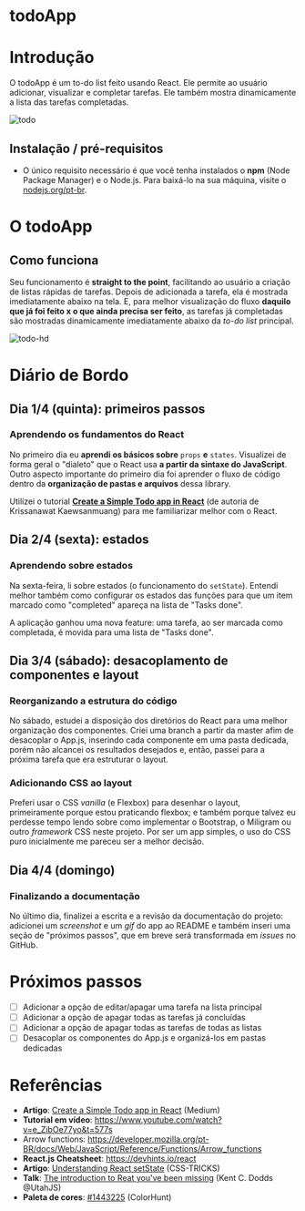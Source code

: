 # todoApp

# Introdução

O todoApp é um to-do list feito usando React. Ele permite ao usuário adicionar, visualizar e completar tarefas. Ele também mostra dinamicamente a lista das tarefas completadas.

![todo](https://github.com/guiemi/todoApp/blob/master/media/todoApp_screenshot.png)

## Instalação / pré-requisitos

* O único requisito necessário é que você tenha instalados o **npm** (Node Package Manager) e o Node.js. Para baixá-lo na sua máquina, visite o [nodejs.org/pt-br](https://nodejs.org/pt-br/).

# O todoApp

## Como funciona

Seu funcionamento é **straight to the point**, facilitando ao usuário a criação de listas rápidas de tarefas. Depois de adicionada a tarefa, ela é mostrada imediatamente abaixo na tela. E, para melhor visualização do fluxo **daquilo que já foi feito x o que ainda precisa ser feito**, as tarefas já completadas são mostradas dinamicamente imediatamente abaixo da *to-do list* principal.

![todo-hd](https://github.com/guiemi/todoApp/blob/master/media/todo-hd.gif)



# Diário de Bordo

## Dia 1/4 (quinta): primeiros passos

### Aprendendo os fundamentos do React

No primeiro dia eu **aprendi os básicos sobre** `props` **e** `states`. Visualizei de forma geral o "dialeto" que o React usa **a partir da sintaxe do JavaScript**. Outro aspecto importante do primeiro dia foi aprender o fluxo de código dentro da **organização de pastas e arquivos** dessa library.

Utilizei o tutorial **[Create a Simple Todo app in React](https://medium.com/@kris101/create-a-simple-todo-app-in-react-72d9341a7e6c)** (de autoria de Krissanawat Kaewsanmuang) para me familiarizar melhor com o React.

## Dia 2/4 (sexta): estados

### Aprendendo sobre estados

Na sexta-feira, li sobre estados (o funcionamento do `setState`). Entendi melhor também como configurar os estados das funções para que um item marcado como "completed" apareça na lista de "Tasks done".

A aplicação ganhou uma nova feature: uma tarefa, ao ser marcada como completada, é movida para uma lista de "Tasks done".

## Dia 3/4 (sábado): desacoplamento de componentes e layout

### Reorganizando a estrutura do código

No sábado, estudei a disposição dos diretórios do React para uma melhor organização dos componentes. Criei uma branch a partir da master afim de desacoplar o App.js, inserindo cada componente em uma pasta dedicada, porém não alcancei os resultados desejados e, então, passei para a próxima tarefa que era estruturar o layout.

### Adicionando CSS ao layout

Preferi usar o CSS *vanilla* (e Flexbox) para desenhar o layout, primeiramente porque estou praticando flexbox; e também porque talvez eu perdesse tempo lendo sobre como implementar o Bootstrap, o Miligram ou outro *framework* CSS neste projeto. Por ser um app simples, o uso do CSS puro inicialmente me pareceu ser a melhor decisão.

## Dia 4/4 (domingo)

### Finalizando a documentação

No último dia, finalizei a escrita e a revisão da documentação do projeto: adicionei um *screenshot* e um *gif* do app ao README e também inseri uma seção de "próximos passos", que em breve será transformada em *issues* no GitHub.

# Próximos passos
- [ ] Adicionar a opção de editar/apagar uma tarefa na lista principal
- [ ] Adicionar a opção de apagar todas as tarefas já concluídas
- [ ] Adicionar a opção de apagar todas as tarefas de todas as listas
- [ ] Desacoplar os componentes do App.js e organizá-los em pastas dedicadas

# Referências

* **Artigo**: [Create a Simple Todo app in React](https://medium.com/@kris101/create-a-simple-todo-app-in-react-72d9341a7e6c) (Medium)
* **Tutorial em vídeo**: https://www.youtube.com/watch?v=e_ZibOe77yo&t=577s 
* Arrow functions: https://developer.mozilla.org/pt-BR/docs/Web/JavaScript/Reference/Functions/Arrow_functions
* **React.js Cheatsheet**: https://devhints.io/react
* **Artigo**: [Understanding React setState](https://css-tricks.com/understanding-react-setstate/) (CSS-TRICKS)
* **Talk**: [The introduction to Reat you've been missing](https://www.youtube.com/watch?v=SAIdyBFHfVU) (Kent C. Dodds @UtahJS)
* **Paleta de cores**: [#1443225](https://colorhunt.co/palette/143225) (ColorHunt)